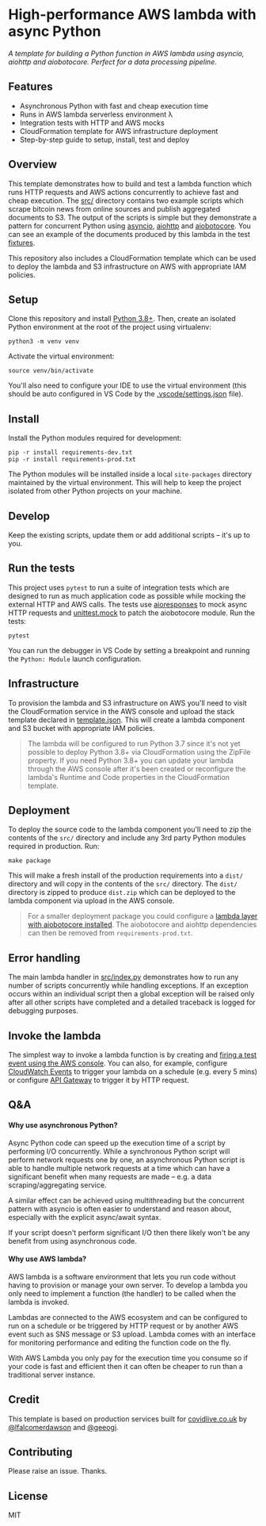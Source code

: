 # High-performance AWS lambda with async Python 

_A template for building a Python function in AWS lambda using asyncio, aiohttp and aiobotocore. Perfect for a data processing pipeline._ 

## Features

- Asynchronous Python with fast and cheap execution time
- Runs in AWS lambda serverless environment λ 
- Integration tests with HTTP and AWS mocks
- CloudFormation template for AWS infrastructure deployment 
- Step-by-step guide to setup, install, test and deploy 

## Overview

This template demonstrates how to build and test a lambda function which runs HTTP requests and AWS actions concurrently to achieve fast and cheap execution. The [src/](./src) directory contains two example scripts which scrape bitcoin news from online sources and publish aggregated documents to S3. The output of the scripts is simple but they demonstrate a pattern for concurrent Python using [asyncio](https://docs.python.org/3/library/asyncio.html), [aiohttp](https://docs.aiohttp.org/en/stable/) and [aiobotocore](https://github.com/aio-libs/aiobotocore). You can see an example of the documents produced by this lambda in the test [fixtures](./tests/fixtures/documents).

This repository also includes a CloudFormation template which can be used to deploy the lambda and S3 infrastructure on AWS with appropriate IAM policies.

## Setup

Clone this repository and install [Python 3.8+](https://www.python.org/downloads/). Then, create an isolated Python environment at the root of the project using virtualenv:

```
python3 -m venv venv
```

Activate the virtual environment:

```
source venv/bin/activate
```

You'll also need to configure your IDE to use the virtual environment (this should be auto configured in VS Code by the [.vscode/settings.json](.vscode/settings.json) file).

## Install

Install the Python modules required for development:

```
pip -r install requirements-dev.txt
pip -r install requirements-prod.txt
```

The Python modules will be installed inside a local `site-packages` directory maintained by the virtual environment. This will help to keep the project isolated from other Python projects on your machine.

## Develop

Keep the existing scripts, update them or add additional scripts – it's up to you.

## Run the tests

This project uses `pytest` to run a suite of integration tests which are designed to run as much application code as possible while mocking the external HTTP and AWS calls. The tests use [aioresponses](https://github.com/pnuckowski/aioresponses) to mock async HTTP requests and [unittest.mock](https://docs.python.org/3/library/unittest.mock.html) to patch the aiobotocore module. Run the tests:

```
pytest
```

You can run the debugger in VS Code by setting a breakpoint and running the `Python: Module` launch configuration.

## Infrastructure

To provision the lambda and S3 infrastructure on AWS you'll need to visit the CloudFormation service in the AWS console and upload the stack template declared in [template.json](template.json). This will create a lambda component and S3 bucket with appropriate IAM policies.

> The lambda will be configured to run Python 3.7 since it's not yet possible to deploy Python 3.8+ via CloudFormation using the ZipFile property. If you need Python 3.8+ you can update your lambda through the AWS console after it's been created or reconfigure the lambda's Runtime and Code properties in the CloudFormation template. 

## Deployment

To deploy the source code to the lambda component you'll need to zip the contents of the `src/` directory and include any 3rd party Python modules required in production. Run:

```
make package
```

This will make a fresh install of the production requirements into a `dist/` directory and will copy in the contents of the `src/` directory. The `dist/` directory is zipped to produce `dist.zip` which can be deployed to the lambda component via upload in the AWS console.

> For a smaller deployment package you could configure a [lambda layer with aiobotocore installed](https://github.com/keithrozario/Klayers/blob/master/deployments/python3.8/arns/eu-west-1.csv). The aiobotocore and aiohttp dependencies can then be removed from `requirements-prod.txt`.

## Error handling 

The main lambda handler in [src/index.py](src/index.py) demonstrates how to run any number of scripts concurrently while handling exceptions. If an exception occurs within an individual script then a global exception will be raised only after all other scripts have completed and a detailed traceback is logged for debugging purposes.

## Invoke the lambda

The simplest way to invoke a lambda function is by creating and [firing a test event using the AWS console](https://docs.aws.amazon.com/lambda/latest/dg/getting-started-create-function.html#get-started-invoke-manually). You can also, for example, configure [CloudWatch Events](https://docs.aws.amazon.com/AmazonCloudWatch/latest/events/RunLambdaSchedule.html) to trigger your lambda on a schedule (e.g. every 5 mins) or configure [API Gateway](https://docs.aws.amazon.com/lambda/latest/dg/services-apigateway.html) to trigger it by HTTP request. 

## Q&A

#### Why use asynchronous Python? 

Async Python code can speed up the execution time of a script by performing I/O concurrently. While a synchronous Python script will perform network requests one by one, an asynchronous Python script is able to handle multiple network requests at a time which can have a significant benefit when many requests are made – e.g. a data scraping/aggregating service. 

A similar effect can be achieved using multithreading but the concurrent pattern with asyncio is often easier to understand and reason about, especially with the explicit async/await syntax. 

If your script doesn't perform significant I/O then there likely won't be any benefit from using asynchronous code. 

#### Why use AWS lambda?

AWS lambda is a software environment that lets you run code without having to provision or manage your own server. To develop a lambda you only need to implement a function (the handler) to be called when the lambda is invoked.

Lambdas are connected to the AWS ecosystem and can be configured to run on a schedule or be triggered by HTTP request or by another AWS event such as SNS message or S3 upload. Lambda comes with an interface for monitoring performance and editing the function code on the fly.

With AWS Lambda you only pay for the execution time you consume so if your code is fast and efficient then it can often be cheaper to run than a traditional server instance.

## Credit

This template is based on production services built for [covidlive.co.uk](https://www.covidlive.co.uk) by [@lfalcomerdawson](https://twitter.com/lfalcomerdawson) and [@geeogi](https://twitter.com/geeogi).

## Contributing

Please raise an issue. Thanks. 

## License

MIT